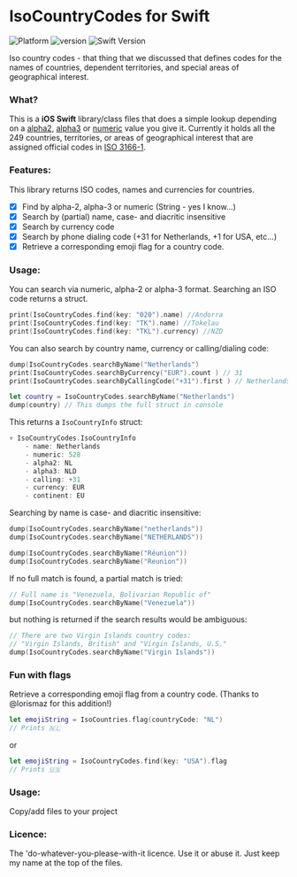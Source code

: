 # IsoCountryCodes for Swift
![Platform](https://img.shields.io/cocoapods/p/Typist.svg?style=flat)
![version](https://img.shields.io/badge/version-1.0-brightgreen.svg)
![Swift Version](https://img.shields.io/badge/swift-4.2-orange.svg?style=flat)

Iso country codes - that thing that we discussed that defines codes for the names of countries, dependent territories, and special areas of geographical interest.

### What?
This is a **iOS Swift** library/class  files that does a simple lookup depending on a [alpha2](http://en.wikipedia.org/wiki/ISO_3166-1_alpha-2 "alpha2"), [alpha3](http://en.wikipedia.org/wiki/ISO_3166-1_alpha-3 "alpha3") or [numeric](http://en.wikipedia.org/wiki/ISO_3166-1_numeric "numeric") value you give it. Currently it holds all the 249 countries, territories, or areas of geographical interest that are assigned official codes in [ISO 3166-1](http://en.wikipedia.org/wiki/ISO_3166-1 "ISO 3166-1").

### Features:

This library returns ISO codes, names and currencies for countries.

- [x] Find by alpha-2, alpha-3 or numeric (String - yes I know...)
- [x] Search by (partial) name, case- and diacritic insensitive
- [x] Search by currency code
- [x] Search by phone dialing code (+31 for Netherlands, +1 for USA, etc...)
- [x] Retrieve a corresponding emoji flag for a country code.

### Usage:

You can search via numeric, alpha-2 or alpha-3 format. 
Searching an ISO code returns a struct. 

```swift
print(IsoCountryCodes.find(key: "020").name) //Andorra
print(IsoCountryCodes.find(key: "TK").name) //Tokelau
print(IsoCountryCodes.find(key: "TKL").currency) //NZD
```
You can also search by country name, currency or calling/dialing code:

```swift
dump(IsoCountryCodes.searchByName("Netherlands")
print(IsoCountryCodes.searchByCurrency("EUR").count ) // 31
print(IsoCountryCodes.searchByCallingCode("+31").first ) // Netherlands

let country = IsoCountryCodes.searchByName("Netherlands")
dump(country) // This dumps the full struct in console
```
This returns a `IsoCountryInfo` struct:

```swift
▿ IsoCountryCodes.IsoCountryInfo
    - name: Netherlands
    - numeric: 528
    - alpha2: NL
    - alpha3: NLD
    - calling: +31
    - currency: EUR
    - continent: EU
```
Searching by name is case- and diacritic insensitive:

```swift
dump(IsoCountryCodes.searchByName("netherlands"))
dump(IsoCountryCodes.searchByName("NETHERLANDS"))

dump(IsoCountryCodes.searchByName("Réunion"))
dump(IsoCountryCodes.searchByName("Reunion"))
```
If no full match is found, a partial match is tried:

```swift
// Full name is "Venezuela, Bolivarian Republic of"
dump(IsoCountryCodes.searchByName("Venezuela"))
```
but nothing is returned if the search results would be ambiguous:

```swift
// There are two Virgin Islands country codes:
// "Virgin Islands, British" and "Virgin Islands, U.S."
dump(IsoCountryCodes.searchByName("Virgin Islands"))

```

### Fun with flags
Retrieve a corresponding emoji flag from a country code. (Thanks to @lorismaz for this addition!)

```swift
let emojiString = IsoCountries.flag(countryCode: "NL")
// Prints 🇳🇱
``` 
or

```swift
let emojiString = IsoCountryCodes.find(key: "USA").flag
// Prints 🇺🇸
```

### Usage:

Copy/add files to your project

### Licence:

The 'do-whatever-you-please-with-it licence. Use it or abuse it. Just keep my name at the top of the files.
